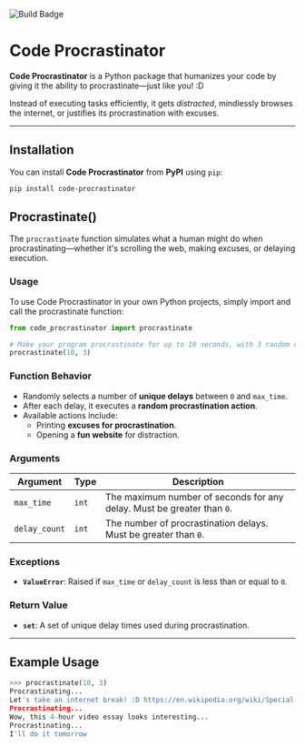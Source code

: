 ![Build Badge](https://github.com/software-students-spring2025/3-python-package-jeff-bezos/actions/workflows/build.yml/badge.svg?event=pull_request)

# Code Procrastinator

**Code Procrastinator** is a Python package that humanizes your code by giving it the ability to procrastinate—just like you! :D 

Instead of executing tasks efficiently, it gets *distracted*, mindlessly browses the internet, or justifies its procrastination with excuses. 

---

## **Installation**
You can install **Code Procrastinator** from **PyPI** using `pip`:

```sh
pip install code-procrastinator
```

## **Procrastinate()**
The `procrastinate` function simulates what a human might do when procrastinating—whether it's scrolling the web, making excuses, or delaying execution.

### **Usage**
To use Code Procrastinator in your own Python projects, simply import and call the procrastinate function:
```python
from code_procrastinator import procrastinate

# Make your program procrastinate for up to 10 seconds, with 3 random delays
procrastinate(10, 3)
```

### **Function Behavior**
- Randomly selects a number of **unique delays** between `0` and `max_time`.
- After each delay, it executes a **random procrastination action**.
- Available actions include:
  - Printing **excuses for procrastination**.
  - Opening a **fun website** for distraction.

### **Arguments**
| Argument    | Type | Description |
|------------|------|-------------|
| `max_time`  | `int`  | The maximum number of seconds for any delay. Must be greater than `0`. |
| `delay_count` | `int`  | The number of procrastination delays. Must be greater than `0`. |

### **Exceptions**
- **`ValueError`**: Raised if `max_time` or `delay_count` is less than or equal to `0`.

### **Return Value**
- **`set`**: A set of unique delay times used during procrastination.

---

## **Example Usage**
```python
>>> procrastinate(10, 3)
Procrastinating...
Let's take an internet break! :D https://en.wikipedia.org/wiki/Special:Random
Procrastinating...
Wow, this 4-hour video essay looks interesting...
Procrastinating...
I'll do it tomorrow
